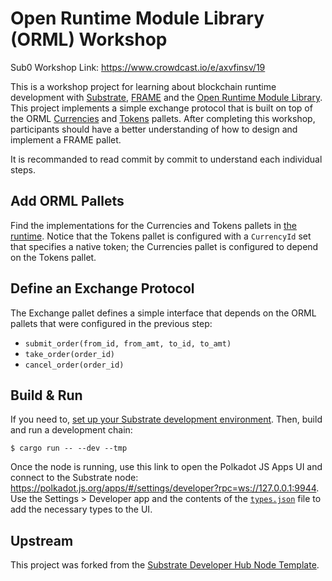 # Open Runtime Module Library (ORML) Workshop

Sub0 Workshop Link: https://www.crowdcast.io/e/axvfinsv/19

This is a workshop project for learning about blockchain runtime development with
[Substrate](https://substrate.dev/),
[FRAME](https://substrate.dev/docs/en/knowledgebase/runtime/frame) and the
[Open Runtime Module Library](https://github.com/open-web3-stack/open-runtime-module-library). This
project implements a simple exchange protocol that is built on top of the ORML
[Currencies](https://github.com/open-web3-stack/open-runtime-module-library/tree/master/currencies)
and [Tokens](https://github.com/open-web3-stack/open-runtime-module-library/tree/master/tokens)
pallets. After completing this workshop, participants should have a better understanding of how to
design and implement a FRAME pallet.

It is recommanded to read commit by commit to understand each individual steps.

## Add ORML Pallets

Find the implementations for the Currencies and Tokens pallets in
[the runtime](blob/master/runtime/src/lib.rs). Notice that the Tokens pallet is configured with a
`CurrencyId` set that specifies a native token; the Currencies pallet is configured to depend on the
Tokens pallet.

## Define an Exchange Protocol

The Exchange pallet defines a simple interface that depends on the ORML pallets that were configured
in the previous step:

- `submit_order(from_id, from_amt, to_id, to_amt)`
- `take_order(order_id)`
- `cancel_order(order_id)`

## Build & Run

If you need to,
[set up your Substrate development environment](https://substrate.dev/docs/en/knowledgebase/getting-started/#manual-installation).
Then, build and run a development chain:

```shell
$ cargo run -- --dev --tmp
```

Once the node is running, use this link to open the Polkadot JS Apps UI and connect to the Substrate
node: https://polkadot.js.org/apps/#/settings/developer?rpc=ws://127.0.0.1:9944. Use the Settings >
Developer app and the contents of the [`types.json`](blob/master/types.json) file to add the
necessary types to the UI.

## Upstream

This project was forked from the
[Substrate Developer Hub Node Template](https://github.com/substrate-developer-hub/substrate-node-template).
